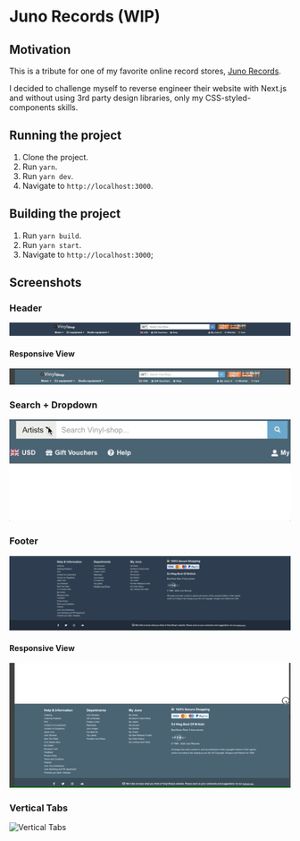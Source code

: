 # Juno Records (WIP)

## Motivation

This is a tribute for one of my favorite online record stores, [Juno Records](http://www.juno.co.uk).

I decided to challenge myself to reverse engineer their website with Next.js and without using 3rd party design libraries, only my CSS-styled-components skills.

## Running the project

1. Clone the project.
2. Run `yarn`.
3. Run `yarn dev`.
4. Navigate to `http://localhost:3000`.

## Building the project

1. Run `yarn build`.
2. Run `yarn start`.
3. Navigate to `http://localhost:3000`;

## Screenshots

### Header

<img src="assets/screenshots/header.png" alt="Header">

#### Responsive View

<img src="assets/screenshots/responsive-header.gif" alt="Responsive Header">

### Search + Dropdown

<img src="assets/screenshots/dropdown.gif" alt="Dropdown menu">

### Footer

<img src="assets/screenshots/footer.png" alt="Footer">

#### Responsive View

<img src="assets/screenshots/responsive-footer.gif" alt="Responsive Footer">

### Vertical Tabs

<img src="assets/screenshots/vertical-tabs.gif" alt="Vertical Tabs">
